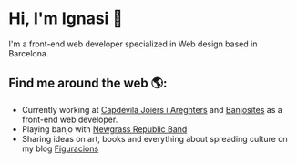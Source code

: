 # Hi, I'm Ignasi 👋

I'm a front-end web developer specialized in Web design based in Barcelona.

## Find me around the web 🌎: 
- Currently working at <a href="https://www.capdevilajoiers.com">Capdevila Joiers i Aregnters</a> and <a href="https://www.banjosites.com">Banjosites</a> as a front-end web developer.
- Playing banjo with <a href="https://www.newgrassrepublic.com"> Newgrass Republic Band</a>
- Sharing ideas on art, books and everything about spreading culture on my blog <a href="https://www.figuracions.cat">Figuracions</a>
